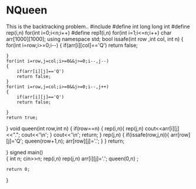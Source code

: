 # NQueen
This is the backtracking problem..
#include<iostream>
#define int long long int 
#define rep(i,n) for(int i=0;i<n;i++)
#define rep1(i,n) for(int i=1;i<=n;i++)
char arr[1000][1000];
using namespace std;
bool issafe(int row ,int col, int n)
{
    for(int i=row;i>=0;i--)
    {
        if(arr[i][col]=='Q')
        return false;
        
    }
    for(int i=row,j=col;i>=0&&j>=0;i--,j--)
    {
        if(arr[i][j]=='Q')
        return false;
    }
    for(int i=row,j=col;i>=0&&j>=0;i--,j++)
    {
        if(arr[i][j]=='Q')
        return false;
        
    }
    return true;
}
void queen(int row,int n)
{
    if(row==n)
    {
           rep(i,n){
    rep(j,n)
    cout<<arr[i][j]<<".";
    cout<<'\n';
    } cout<<'\n';
        return;
    }
    rep(j,n)
    {
        if(issafe(row,j,n)){
        arr[row][j]='Q';
        queen(row+1,n);
        arr[row][j]='.';
        }
    }
    return;
        
}
signed main()    
{ int n;
  cin>>n;
  rep(i,n)
  rep(j,n)
  arr[i][j]='.';
  queen(0,n) ;
    
    return 0;
}
